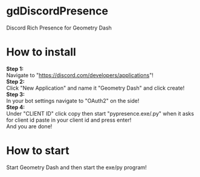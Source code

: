# gdDiscordPresence
Discord Rich Presence for Geometry Dash

# How to install
**Step 1:**\
Navigate to "https://discord.com/developers/applications"! \
**Step 2:**\
Click "New Application" and name it "Geometry Dash" and click create!\
**Step 3:**\
In your bot settings navigate to "OAuth2" on the side!\
**Step 4:**\
Under "CLIENT ID" click copy then start "pypresence.exe/.py" when it asks for client id paste in your client id and press enter!\
And you are done!

# How to start
Start Geometry Dash and then start the exe/py program!
